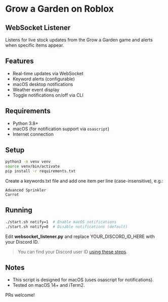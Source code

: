 # Grow a Garden on Roblox
## WebSocket Listener

Listens for live stock updates from the Grow a Garden game and alerts when specific items appear.

## Features
- Real-time updates via WebSocket
- Keyword alerts (configurable)
- macOS desktop notifications
- Weather event display
- Toggle notifications on/off via CLI

## Requirements
- Python 3.8+
- macOS (for notification support via `osascript`)
- Internet connection

## Setup

```bash
python3 -m venv venv
source venv/bin/activate
pip install -r requirements.txt
```

Create a keywords.txt file and add one item per line (case-insensitive), e.g.:
```
Advanced Sprinkler
Carrot
```

## Running

```bash
./start.sh notify=1  # Enable macOS notifications
./start.sh notify=0  # Disable notifications (default)
```

Edit **websocket_listener.py** and replace YOUR_DISCORD_ID_HERE with your Discord ID.

> You can find your Discord user ID [using these steps](https://support.discord.com/hc/en-us/articles/206346498-Where-can-I-find-my-User-Server-Message-ID).

## Notes

- This script is designed for macOS (uses osascript for notifications).
- Tested on macOS 14+ and iTerm2.

 PRs welcome!
